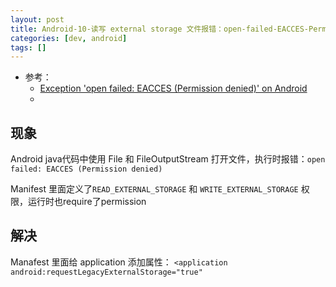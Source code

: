 ```yaml
---
layout: post
title: Android-10-读写 external storage 文件报错：open-failed-EACCES-Permission-denied，高版本工程Manifest要设置 android:requestLegacyExternalStorage="true"，才能兼容老代码
categories: [dev, android]
tags: []
---
```


* 参考： 
  * [Exception 'open failed: EACCES (Permission denied)' on Android](https://stackoverflow.com/questions/8854359/exception-open-failed-eacces-permission-denied-on-android)
  * []()


## 现象

Android java代码中使用 File 和 FileOutputStream 打开文件，执行时报错：`open failed: EACCES (Permission denied)`

Manifest 里面定义了`READ_EXTERNAL_STORAGE` 和 `WRITE_EXTERNAL_STORAGE` 权限，运行时也require了permission

## 解决

Manafest 里面给 application 添加属性： `<application android:requestLegacyExternalStorage="true"`

